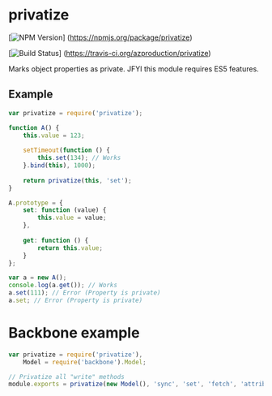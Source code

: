 # privatize
[![NPM Version](https://badge.fury.io/js/privatize.png)]
(https://npmjs.org/package/privatize)

[![Build Status](https://travis-ci.org/azproduction/privatize.png?branch=master)]
(https://travis-ci.org/azproduction/privatize)

Marks object properties as private. JFYI this module requires ES5 features.

## Example

```js
var privatize = require('privatize');

function A() {
    this.value = 123;
    
    setTimeout(function () {
        this.set(134); // Works
    }.bind(this), 1000);
    
    return privatize(this, 'set');
}

A.prototype = {
    set: function (value) {
        this.value = value;
    },
    
    get: function () {
        return this.value;
    }
};

var a = new A();
console.log(a.get()); // Works
a.set(111); // Error (Property is private)
a.set; // Error (Property is private)
```

# Backbone example

```js
var privatize = require('privatize'),
    Model = require('backbone').Model;

// Privatize all "write" methods
module.exports = privatize(new Model(), 'sync', 'set', 'fetch', 'attributes', 'clear', 'unset', 'save', 'destroy');
```
